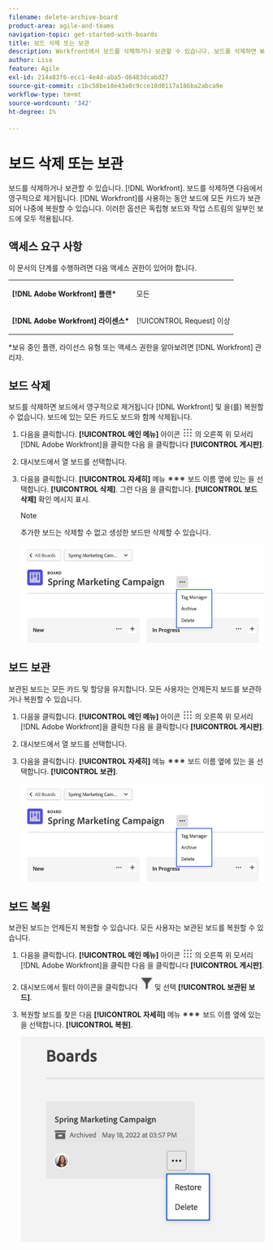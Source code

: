 ```yaml
---
filename: delete-archive-board
product-area: agile-and-teams
navigation-topic: get-started-with-boards
title: 보드 삭제 또는 보관
description: Workfront에서 보드를 삭제하거나 보관할 수 있습니다. 보드를 삭제하면 Workfront에서 영구적으로 제거되지만, 보드를 보관하면 모든 카드가 유지되므로 나중에 복원할 수 있습니다.
author: Lisa
feature: Agile
exl-id: 214a83f6-ecc1-4e4d-aba5-d6483dcabd27
source-git-commit: c1bc58be18e43a0c9cce10d0117a186ba2abca9e
workflow-type: tm+mt
source-wordcount: '342'
ht-degree: 1%

---
```


# 보드 삭제 또는 보관

보드를 삭제하거나 보관할 수 있습니다. [!DNL Workfront]. 보드를 삭제하면 다음에서 영구적으로 제거됩니다. [!DNL Workfront]를 사용하는 동안 보드에 모든 카드가 보관되어 나중에 복원할 수 있습니다. 이러한 옵션은 독립형 보드와 작업 스트림의 일부인 보드에 모두 적용됩니다.

## 액세스 요구 사항

이 문서의 단계를 수행하려면 다음 액세스 권한이 있어야 합니다.

<table style="table-layout:auto"> 
 <col> 
 </col> 
 <col> 
 </col> 
 <tbody> 
  <tr> 
   <td role="rowheader"><strong>[!DNL Adobe Workfront] 플랜*</strong></td> 
   <td> <p>모든</p> </td> 
  </tr> 
  <tr> 
   <td role="rowheader"><strong>[!DNL Adobe Workfront] 라이센스*</strong></td> 
   <td> <p>[!UICONTROL Request] 이상</p> </td> 
  </tr>
   </tbody> 
</table>

&#42;보유 중인 플랜, 라이선스 유형 또는 액세스 권한을 알아보려면 [!DNL Workfront] 관리자.

## 보드 삭제

보드를 삭제하면 보드에서 영구적으로 제거됩니다 [!DNL Workfront] 및 을(를) 복원할 수 없습니다. 보드에 있는 모든 카드도 보드와 함께 삭제됩니다.

1. 다음을 클릭합니다. **[!UICONTROL 메인 메뉴]** 아이콘 ![](assets/main-menu-icon.png) 의 오른쪽 위 모서리 [!DNL Adobe Workfront]을 클릭한 다음 을 클릭합니다 **[!UICONTROL 게시판]**.
1. 대시보드에서 열 보드를 선택합니다.
1. 다음을 클릭합니다. **[!UICONTROL 자세히]** 메뉴 ![[!UICONTROL 기타 메뉴]](assets/more-icon-spectrum.png) 보드 이름 옆에 있는 을 선택합니다. **[!UICONTROL 삭제]**. 그런 다음 을 클릭합니다. **[!UICONTROL 보드 삭제]** 확인 메시지 표시.

   >[!NOTE]
   >
   >추가한 보드는 삭제할 수 없고 생성한 보드만 삭제할 수 있습니다.

   ![게시판 더 보기 메뉴](assets/boards-board-more-menu.png)

## 보드 보관

보관된 보드는 모든 카드 및 할당을 유지합니다. 모든 사용자는 언제든지 보드를 보관하거나 복원할 수 있습니다.

1. 다음을 클릭합니다. **[!UICONTROL 메인 메뉴]** 아이콘 ![](assets/main-menu-icon.png) 의 오른쪽 위 모서리 [!DNL Adobe Workfront]을 클릭한 다음 을 클릭합니다 **[!UICONTROL 게시판]**.
1. 대시보드에서 열 보드를 선택합니다.
1. 다음을 클릭합니다. **[!UICONTROL 자세히]** 메뉴 ![[!UICONTROL 기타 메뉴]](assets/more-icon-spectrum.png) 보드 이름 옆에 있는 을 선택합니다. **[!UICONTROL 보관]**.

   ![게시판 더 보기 메뉴](assets/boards-board-more-menu.png)

## 보드 복원

보관된 보드는 언제든지 복원할 수 있습니다. 모든 사용자는 보관된 보드를 복원할 수 있습니다.

1. 다음을 클릭합니다. **[!UICONTROL 메인 메뉴]** 아이콘 ![](assets/main-menu-icon.png) 의 오른쪽 위 모서리 [!DNL Adobe Workfront]을 클릭한 다음 을 클릭합니다 **[!UICONTROL 게시판]**.
1. 대시보드에서 필터 아이콘을 클릭합니다 ![필터](assets/filter-icon-spectrum-25x25.png) 및 선택 **[!UICONTROL 보관된 보드]**.
1. 복원할 보드를 찾은 다음 **[!UICONTROL 자세히]** 메뉴 ![기타 메뉴](assets/more-icon-spectrum.png) 보드 이름 옆에 있는 을 선택합니다. **[!UICONTROL 복원]**.

   ![보드 복원](assets/boards-dashboard-restore.png)
